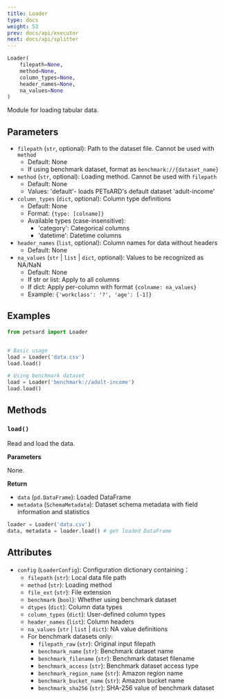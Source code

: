 ```yaml
---
title: Loader
type: docs
weight: 53
prev: docs/api/executor
next: docs/api/splitter
---
```



```python
Loader(
    filepath=None,
    method=None,
    column_types=None,
    header_names=None,
    na_values=None
)
```

Module for loading tabular data.

## Parameters

- `filepath` (`str`, optional): Path to the dataset file. Cannot be used with `method`
  - Default: None
  - If using benchmark dataset, format as `benchmark://{dataset_name}`
- `method` (`str`, optional): Loading method. Cannot be used with `filepath`
  - Default: None
  - Values: 'default'- loads PETsARD's default dataset 'adult-income'
- `column_types` (`dict`, optional): Column type definitions
  - Default: None
  - Format: `{type: [colname]}`
  - Available types (case-insensitive):
    - 'category': Categorical columns
    - 'datetime': Datetime columns
- `header_names` (`list`, optional): Column names for data without headers
  - Default: None
- `na_values` (`str` | `list` | `dict`, optional): Values to be recognized as NA/NaN
  - Default: None
  - If str or list: Apply to all columns
  - If dict: Apply per-column with format `{colname: na_values}`
  - Example: `{'workclass': '?', 'age': [-1]}`

## Examples

```python
from petsard import Loader


# Basic usage
load = Loader('data.csv')
load.load()

# Using benchmark dataset
load = Loader('benchmark://adult-income')
load.load()
```

## Methods

### `load()`

Read and load the data.

**Parameters**

None.

**Return**

- `data` (`pd.DataFrame`): Loaded DataFrame
- `metadata` (`SchemaMetadata`): Dataset schema metadata with field information and statistics

```python
loader = Loader('data.csv')
data, metadata = loader.load() # get loaded DataFrame
```

## Attributes

- `config` (`LoaderConfig`): Configuration dictionary containing：
  - `filepath` (`str`): Local data file path
  - `method` (`str`): Loading method
  - `file_ext` (`str`): File extension
  - `benchmark` (`bool`): Whether using benchmark dataset
  - `dtypes` (`dict`): Column data types
  - `column_types` (`dict`): User-defined column types
  - `header_names` (`list`): Column headers
  - `na_values` (`str` | `list` | `dict`): NA value definitions
  - For benchmark datasets only:
    - `filepath_raw` (`str`): Original input filepath
    - `benchmark_name` (`str`): Benchmark dataset name
    - `benchmark_filename` (`str`): Benchmark dataset filename
    - `benchmark_access` (`str`): Benchmark dataset access type
    - `benchmark_region_name` (`str`): Amazon region name
    - `benchmark_bucket_name` (`str`): Amazon bucket name
    - `benchmark_sha256` (`str`): SHA-256 value of benchmark dataset